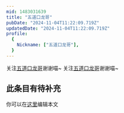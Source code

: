 ```yaml
---
mid: 1483031639
title: "五道口龙哥"
pubDate: "2024-11-04T11:22:09.719Z"
updatedDate: "2024-11-04T11:22:09.719Z"
profile:
  {
    Nickname: ["五道口龙哥"],
  }
---
```


关注[五道口龙哥](https://space.bilibili.com/1483031639)谢谢喵~ 关注[五道口龙哥](https://space.bilibili.com/1483031639)谢谢喵~

## 此条目有待补充
你可以在[这里](https://github.com/Yuhanawa/VTuber.ICU/edit/master/src/content/v/五道口龙哥/index.md)编辑本文
